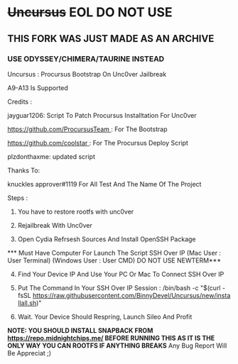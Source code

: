 # ~~Uncursus~~ EOL DO NOT USE
## **THIS FORK WAS JUST MADE AS AN ARCHIVE**

### **USE ODYSSEY/CHIMERA/TAURINE INSTEAD**

Uncursus : Procursus Bootstrap On Unc0ver Jailbreak

A9-A13 Is Supported
 
Credits :

jayguar1206: Script To Patch Procursus Installtation For Unc0ver

https://github.com/ProcursusTeam : For The Bootstrap

https://github.com/coolstar : For The Procursus Deploy Script

plzdonthaxme: updated script

Thanks To:

knuckles approver#1119 For All Test And The Name Of The Project

Steps :

1) You have to restore rootfs with unc0ver

2) Rejailbreak With Unc0ver

3) Open Cydia Refrsesh Sources And Install OpenSSH Package

*** Must Have Computer For Launch The Script SSH Over IP  (Mac User : User Terminal) (Windows User : User CMD) DO NOT USE NEWTERM***

4)  Find Your Device IP And Use Your PC Or Mac To Connect SSH Over IP

5) Put The Command In Your SSH Over IP Session : /bin/bash -c "$(curl -fsSL https://raw.githubusercontent.com/BinnyDevel/Uncursus/new/installall.sh)"

6) Wait. Your Device Should Respring, Launch Sileo And Profit

**NOTE: YOU SHOULD INSTALL SNAPBACK FROM https://repo.midnightchips.me/ BEFORE RUNNING THIS AS IT IS THE ONLY WAY YOU CAN ROOTFS IF ANYTHING BREAKS**
Any Bug Report Will Be Appreciat ;) 
